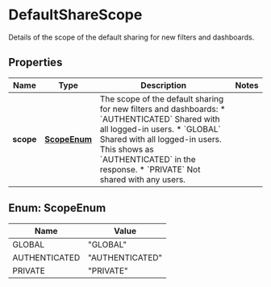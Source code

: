 

# DefaultShareScope

Details of the scope of the default sharing for new filters and dashboards.

## Properties

| Name | Type | Description | Notes |
|------------ | ------------- | ------------- | -------------|
|**scope** | [**ScopeEnum**](#ScopeEnum) | The scope of the default sharing for new filters and dashboards:   *  &#x60;AUTHENTICATED&#x60; Shared with all logged-in users.  *  &#x60;GLOBAL&#x60; Shared with all logged-in users. This shows as &#x60;AUTHENTICATED&#x60; in the response.  *  &#x60;PRIVATE&#x60; Not shared with any users. |  |



## Enum: ScopeEnum

| Name | Value |
|---- | -----|
| GLOBAL | &quot;GLOBAL&quot; |
| AUTHENTICATED | &quot;AUTHENTICATED&quot; |
| PRIVATE | &quot;PRIVATE&quot; |



